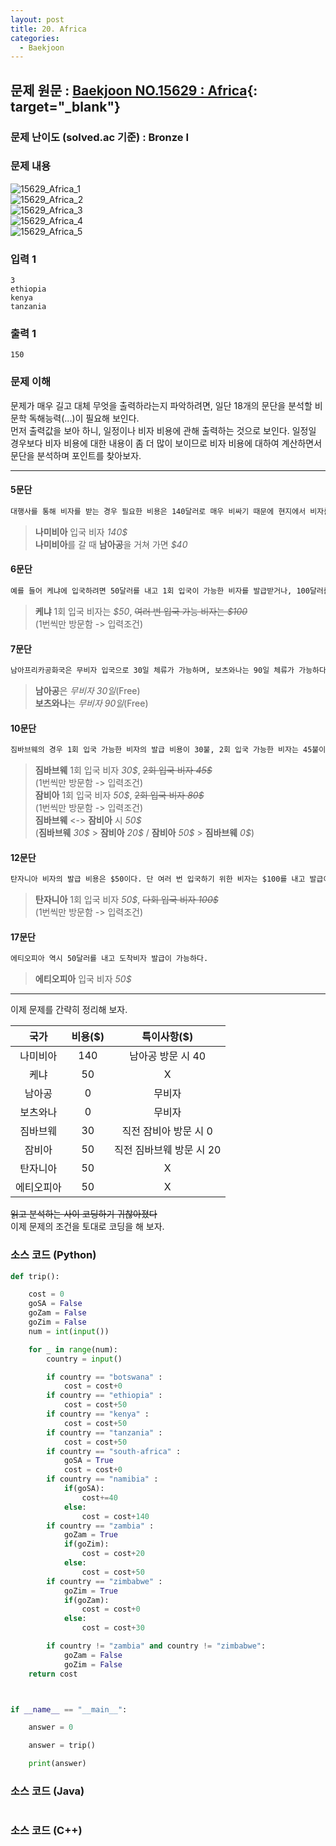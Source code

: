 ```yaml
---
layout: post
title: 20. Africa
categories:
  - Baekjoon
---
```


## 문제 원문 : [Baekjoon NO.15629 : Africa](https://www.acmicpc.net/problem/15629){: target="\_blank"}

### 문제 난이도 (solved.ac 기준) : Bronze I

### 문제 내용

![15629_Africa_1](/assets/images/Baekjoon/15629_Africa_1.PNG)  
![15629_Africa_2](/assets/images/Baekjoon/15629_Africa_2.PNG)  
![15629_Africa_3](/assets/images/Baekjoon/15629_Africa_3.PNG)  
![15629_Africa_4](/assets/images/Baekjoon/15629_Africa_4.PNG)  
![15629_Africa_5](/assets/images/Baekjoon/15629_Africa_5.PNG)

### 입력 1

```
3
ethiopia
kenya
tanzania
```

### 출력 1

```
150
```

### 문제 이해

문제가 매우 길고 대체 무엇을 출력하라는지 파악하려면, 일단 18개의 문단을 분석할 비문학 독해능력(...)이 필요해 보인다.  
먼저 출력값을 보아 하니, 일정이나 비자 비용에 관해 출력하는 것으로 보인다. 일정일 경우보다 비자 비용에 대한 내용이 좀 더 많이 보이므로 비자 비용에 대하여 계산하면서 문단을 분석하며 포인트를 찾아보자.

---

#### 5문단

```markdown
대행사를 통해 비자를 받는 경우 필요한 비용은 140달러로 매우 비싸기 때문에 현지에서 비자를 받는 것이 비용 측면에서는 유리하지만, 아프리카에서 한국인이 나미비아 비자를 받을 수 있는 곳은 매우 한정적이다."와 "많은 여행객들이 가는 지역 중에서는 남아프리카공화국의 케이프타운이 사실상 유일하기 때문에 경로 상 남아프리카공화국을 먼저 방문하지 않거나 케이프타운에서 비자가 발급될 때까지 충분히 머무를 수 없는 사람의 경우 한국에서 비자를 신청해야 한다. 만약 남아프리카공화국에서 비자를 받는 것이 가능하다면 그 비용은 40달러로 매우 저렴해진다.
```

> **나미비아** 입국 비자 _140\$_  
> **나미비아**를 갈 때 **남아공**을 거쳐 가면 _\$40_

#### 6문단

```markdown
예를 들어 케냐에 입국하려면 50달러를 내고 1회 입국이 가능한 비자를 발급받거나, 100달러를 내고 여러 번 입국이 가능한 비자를 받아야 한다.
```

> **케냐** 1회 입국 비자는 _\$50_, ~~여러 번 입국 가능 비자는 _\$100_~~  
> (1번씩만 방문함 -> 입력조건)

#### 7문단

```markdown
남아프리카공화국은 무비자 입국으로 30일 체류가 가능하며, 보츠와나는 90일 체류가 가능하다.
```

> **남아공**은 _무비자 30일_(Free)  
> **보츠와나**는 _무비자 90일_(Free)

#### 10문단

```markdown
짐바브웨의 경우 1회 입국 가능한 비자의 발급 비용이 30불, 2회 입국 가능한 비자는 45불이다. 잠비아는 1회 입국 가능한 비자가 50불, 2회 입국 가능한 비자가 80불이다.", " 다행히 이와 같이 방문하는 여행객들이 선택할 수 있는 옵션이 한 가지가 더 있는데, 잠비아-짐바브웨 연합 비자가 이에 해당한다. 이 비자를 발급받을 경우 지정된 기간 동안 짐바브웨와 잠비아 간을 제한 없이 방문할 수 있다. 단, 잠비아 혹은 짐바브웨가 아닌 다른 국가로 이동한 경우 비자는 유효하지 않게 된다. 이 비자를 발급받는 비용은 50불로, 두 국가를 모두 방문할 계획이 있는 여행객이라면 이를 발급받는 것이 유리하다. 따라서 국가별 방문 순서를 잘 정하면 비자 발급 비용을 절약할 수 있다. 그래서 국가를 방문하는 순서가 있을 때 총 비자 발급 비용을 구하려고 한다. 지금까지의 설명과 앞으로 적을 다른 국가 및 지역에 대한 소개를 조합하면 이를 해결하기 위한 충분한 정보를 얻을 수 있을 것이다. 이때 비용을 줄이기 위해 정해진 순서 중간에 다른 국가를 방문하는 것도 생각해볼 수 있겠지만 일단 여기에서는 생각하지 않기로 하자.
```

> **짐바브웨** 1회 입국 비자 _30\$_, ~~2회 입국 비자 _45\$_~~  
> (1번씩만 방문함 -> 입력조건)  
> **잠비아** 1회 입국 비자 _50\$_, ~~2회 입국 비자 _80\$_~~  
> (1번씩만 방문함 -> 입력조건)  
> **짐바브웨** <-> **잠비아** 시 _50\$_  
> (**짐바브웨** _30\$_ > **잠비아** _20\$_ / **잠비아** _50\$_ > **짐바브웨** _0\$_)

#### 12문단

```markdown
탄자니아 비자의 발급 비용은 $50이다. 단 여러 번 입국하기 위한 비자는 $100를 내고 발급이 가능하다.
```

> **탄자니아** 1회 입국 비자 _50\$_, ~~다회 입국 비자 _100\$_~~  
> (1번씩만 방문함 -> 입력조건)

#### 17문단

```markdown
에티오피아 역시 50달러를 내고 도착비자 발급이 가능하다.
```

> **에티오피아** 입국 비자 _50\$_

---

이제 문제를 간략히 정리해 보자.

|    국가    | 비용(\$) |       특이사항(\$)       |
| :--------: | :------: | :----------------------: |
|  나미비아  |   140    |    남아공 방문 시 40     |
|    케냐    |    50    |            X             |
|   남아공   |    0     |          무비자          |
|  보츠와나  |    0     |          무비자          |
|  짐바브웨  |    30    |  직전 잠비아 방문 시 0   |
|   잠비아   |    50    | 직전 짐바브웨 방문 시 20 |
|  탄자니아  |    50    |            X             |
| 에티오피아 |    50    |            X             |

~~읽고 분석하는 사이 코딩하기 귀찮아졌다~~  
이제 문제의 조건을 토대로 코딩을 해 보자.

### 소스 코드 (Python)

```python
def trip():

    cost = 0
    goSA = False
    goZam = False
    goZim = False
    num = int(input())

    for _ in range(num):
        country = input()

        if country == "botswana" :
            cost = cost+0
        if country == "ethiopia" :
            cost = cost+50
        if country == "kenya" :
            cost = cost+50
        if country == "tanzania" :
            cost = cost+50
        if country == "south-africa" :
            goSA = True
            cost = cost+0
        if country == "namibia" :
            if(goSA):
                cost+=40
            else:
                cost = cost+140
        if country == "zambia" :
            goZam = True
            if(goZim):
                cost = cost+20
            else:
                cost = cost+50
        if country == "zimbabwe" :
            goZim = True
            if(goZam):
                cost = cost+0
            else:
                cost = cost+30

        if country != "zambia" and country != "zimbabwe":
            goZam = False
            goZim = False
    return cost



if __name__ == "__main__":

    answer = 0

    answer = trip()

    print(answer)


```

### 소스 코드 (Java)

```java

```

### 소스 코드 (C++)

```cpp

```
